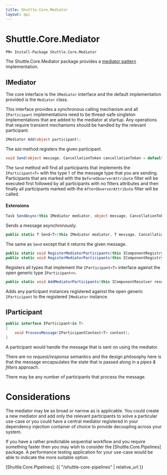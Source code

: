 ```yaml
---
title: Shuttle.Core.Mediator
layout: api 
---
```

# Shuttle.Core.Mediator

```
PM> Install-Package Shuttle.Core.Mediator
```

The Shuttle.Core.Mediator package provides a [mediator pattern](https://en.wikipedia.org/wiki/Mediator_pattern) implementation.

## IMediator

The core interface is the `IMediator` interface and the default implementation provided is the `Mediator` class.

This interface provides a synchronous calling mechanism and all `IParticipant` implementations need to be thread-safe singleton implementations that are added to the mediator at startup.  Any operations that require transient mechanisms should be handled by the relevant participant.

```c#
IMediator Add(object participant);
```

The `Add` method registers the given participant.

```c#
void Send(object message, CancellationToken cancellationToken = default);
```

The `Send` method will find all participants that implements the `IParticipant<T>` with the type `T` of the message type that you are sending.  Participants that are marked with the `BeforeObserverAttribute` filter will be executed first followed by all participants with no filters attributes and then finally all participants marked with the `AfterObserverAttribute` filter will be called.

#### Extensions

```c#
Task SendAsync(this IMediator mediator, object message, CancellationToken cancellationToken = default)
```
Sends a message asynchronously.

```c#
public static T Send<T>(this IMediator mediator, T message, CancellationToken cancellationToken = default)
```

The same as `Send` except that it returns the given message.

```c#
public static void RegisterMediatorParticipants(this IComponentRegistry registry, string assemblyName)
public static void RegisterMediatorParticipants(this IComponentRegistry registry, Assembly assembly)
```

Registers all types that implement the `IParticipant<T>` interface against the open generic type `IParticipant<>`.

```c#
public static void AddMediatorParticipants(this IComponentResolver resolver)
```

Adds any participant instances registered against the open generic `IParticipant` to the registered `IMediator` instance.

## IParticipant

```c#
public interface IParticipant<in T>
{
    void ProcessMessage(IParticipantContext<T> context);
}
```

A participant would handle the message that is sent on using the mediator.

There are no *request/response* semantics and the design philosophy here is that the message encapsulates the state that is passed along in a *pipes & filters* approach.

There may be any number of participants that process the message. 

# Considerations

The mediator may be as broad or narrow as is applicable.  You could create a new mediator and add only the relevant participants to solve a particular use-case or you could have a central mediator registered in your dependency injection container of choice to provide decoupling across your system.

If you have a rather predictable sequential workflow and you require something faster then you may wish to consider the [Shuttle.Core.Pipelines] package.  A performance testing application for your use-case would be able to indicate the more suitable option.

[Shuttle.Core.Pipelines]: {{ "/shuttle-core-pipelines" | relative_url }}  